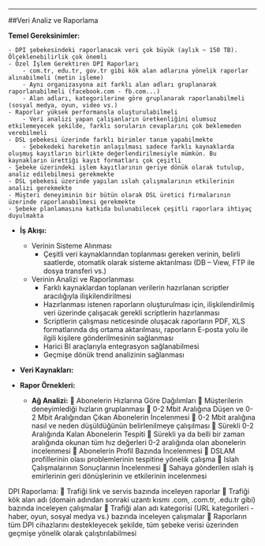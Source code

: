 - - -
##Veri Analiz ve Raporlama 

 **Temel Gereksinimler:**  

    - DPI şebekesindeki raporlanacak veri çok büyük (aylık ~ 150 TB). Ölçeklenebilirlik çok önemli   
    - Özel İşlem Gerektiren DPI Raporları  
        - com.tr, edu.tr, gov.tr gibi kök alan adlarına yönelik raporlar alınabilmeli (metin işleme)  
        - Aynı organizasyona ait farklı alan adları gruplanarak raporlanabilmeli (facebook.com - fb.com...)  
        - Alan adları, kategorilerine göre gruplanarak raporlanabilmeli (sosyal medya, oyun, video vs.)  
    - Raporlar yüksek performansla oluşturulabilmeli  
        - Veri analizi yapan çalışanların üretkenliğini olumsuz etkilemeyecek şekilde, farklı soruların cevaplarını çok beklemeden verebilmeli  
    - DSL şebekesi üzerinde farklı birimler tanım yapabilmekte  
        - Şebekedeki hareketin anlaşılması sadece farklı kaynaklarda oluşmuş kayıtların birlikte değerlendirilmesiyle mümkün. Bu kaynakların ürettiği kayıt formatları çok çeşitli  
    - Şebeke üzerindeki işlem kayıtlarının geriye dönük olarak tutulup, analiz edilebilmesi gerekmekte  
    - DSL şebekesi üzerinde yapılan ıslah çalışmalarının etkilerinin analizi gerekmekte  
    - Müşteri deneyiminin bir bütün olarak DSL üretici firmalarının üzerinde raporlanabilmesi gerekmekte  
    - Şebeke planlamasına katkıda bulunabilecek çeşitli raporlara ihtiyaç duyulmakta  
    

-  **İş Akışı:**  

    -  Verinin Sisteme Alınması  
        -  Çeşitli veri kaynaklarından toplanması gereken verinin, belirli saatlerde, otomatik olarak sisteme aktarılması (DB – View, FTP ile dosya transferi vs.)  
    -  Verinin Analizi ve Raporlanması  
        -  Farklı kaynaklardan toplanan verilerin hazırlanan scriptler aracılığıyla ilişkilendirilmesi  
        -  Hazırlanması istenen raporların oluşturulması için, ilişkilendirilmiş veri üzerinde çalışacak gerekli scriptlerin hazırlanması  
        -  Scriptlerin çalışması neticesinde oluşacak raporların PDF, XLS formatlarında dış ortama aktarılması, raporların E-posta yolu ile ilgili kişilere gönderilmesinin sağlanması  
        -  Harici BI araçlarıyla entegrasyon sağlanabilmesi  
        -  Geçmişe dönük trend analizinin sağlanması 

- **Veri Kaynakları:**  

- **Rapor Örnekleri:**

    - **Ağ Analizi:**
	Abonelerin Hızlarına Göre Dağılımları
	Müşterilerin deneyimlediği hızların gruplanması
	0-2 Mbit Aralığına Düşen ve 0-2 Mbit Aralığından Çıkan Abonelerin İncelenmesi
	0-2 Mbit aralığına nasıl ve neden düşüldüğünün belirlenilmeye çalışılması
	Sürekli 0-2 Aralığında Kalan Abonelerin Tespiti
	Sürekli ya da belli bir zaman aralığında okunan tüm hız değerleri 0-2 aralığında olan abonelerin incelenmesi
	Abonelerin Profil Bazında İncelenmesi
	DSLAM profillerinin olası problemlerinin tespitine yönelik çalışma
	Islah Çalışmalarının Sonuçlarının İncelenmesi
	Sahaya gönderilen ıslah iş emirlerinin geri dönüşlerinin ve etkilerinin incelenmesi

DPI Raporlama:
	Trafiği link ve servis bazında inceleyen raporlar
	Trafiği kök alan adı (domain adından sonraki uzantı kısmı .com, .com.tr, .edu.tr gibi) bazında inceleyen çalışmalar
	Trafiği alan adı kategorisi (URL kategorileri - haber, oyun, sosyal medya vs.) bazında inceleyen çalışmalar
	Raporların tüm DPI cihazlarını destekleyecek şekilde, tüm şebeke verisi üzerinden geçmişe yönelik olarak çalıştırılabilmesi
